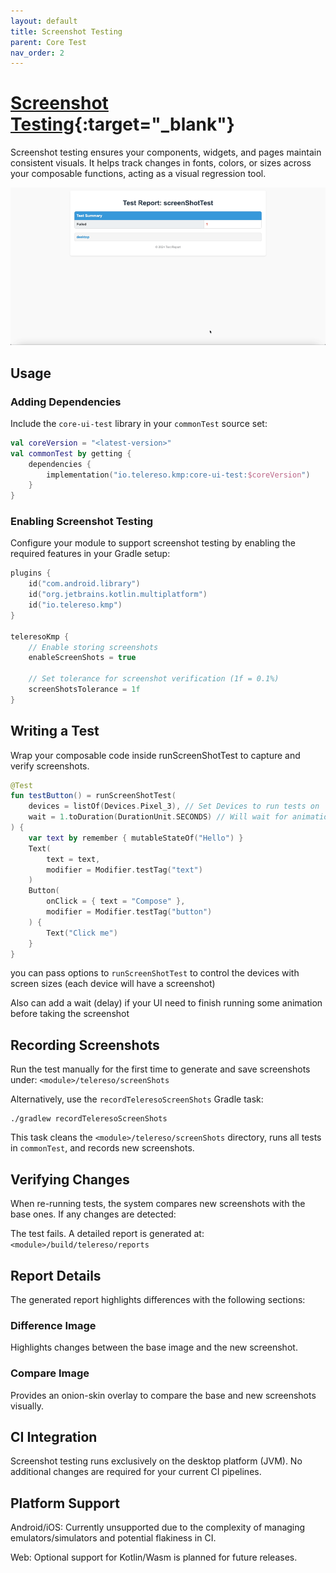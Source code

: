 ```yaml
---
layout: default
title: Screenshot Testing
parent: Core Test
nav_order: 2
---
```


# [Screenshot Testing](https://kmp.telereso.io/docs/core/latest/-core/io.telereso.kmp.core/-log/index.html){:target="_blank"}

Screenshot testing ensures your components, widgets, and pages maintain consistent visuals. It helps track changes in fonts, colors, or sizes across your composable functions, acting as a visual regression tool.

![Screenshot Testing Example](report.gif)

## Usage

### Adding Dependencies

Include the `core-ui-test` library in your `commonTest` source set:

```kotlin
val coreVersion = "<latest-version>"
val commonTest by getting {
    dependencies {
        implementation("io.telereso.kmp:core-ui-test:$coreVersion")
    }
}
```

### Enabling Screenshot Testing
Configure your module to support screenshot testing by enabling the required features in your Gradle setup:

```kotlin
plugins {
    id("com.android.library")
    id("org.jetbrains.kotlin.multiplatform")
    id("io.telereso.kmp")
}

teleresoKmp {
    // Enable storing screenshots
    enableScreenShots = true
    
    // Set tolerance for screenshot verification (1f = 0.1%)
    screenShotsTolerance = 1f
}
```

## Writing a Test
Wrap your composable code inside runScreenShotTest to capture and verify screenshots.

```kotlin
@Test
fun testButton() = runScreenShotTest(
    devices = listOf(Devices.Pixel_3), // Set Devices to run tests on
    wait = 1.toDuration(DurationUnit.SECONDS) // Will wait for animations to finish before taking screenshot
) {
    var text by remember { mutableStateOf("Hello") }
    Text(
        text = text,
        modifier = Modifier.testTag("text")
    )
    Button(
        onClick = { text = "Compose" },
        modifier = Modifier.testTag("button")
    ) {
        Text("Click me")
    }
}
```

you can pass options to `runScreenShotTest` to control the devices with screen sizes (each device will have a screenshot)

Also can add a wait (delay) if your UI need to finish running some animation before taking the screenshot

## Recording Screenshots
Run the test manually for the first time to generate and save screenshots under:
`<module>/telereso/screenShots`

Alternatively, use the `recordTeleresoScreenShots` Gradle task:

```shell
./gradlew recordTeleresoScreenShots
```

This task cleans the `<module>/telereso/screenShots` directory, runs all tests in `commonTest`, and records new screenshots.

## Verifying Changes
When re-running tests, the system compares new screenshots with the base ones. If any changes are detected:

The test fails.
A detailed report is generated at:
`<module>/build/telereso/reports`


## Report Details
The generated report highlights differences with the following sections:

### Difference Image
Highlights changes between the base image and the new screenshot.

### Compare Image
Provides an onion-skin overlay to compare the base and new screenshots visually.

## CI Integration
Screenshot testing runs exclusively on the desktop platform (JVM). No additional changes are required for your current CI pipelines.

## Platform Support
Android/iOS: Currently unsupported due to the complexity of managing emulators/simulators and potential flakiness in CI.

Web: Optional support for Kotlin/Wasm is planned for future releases.